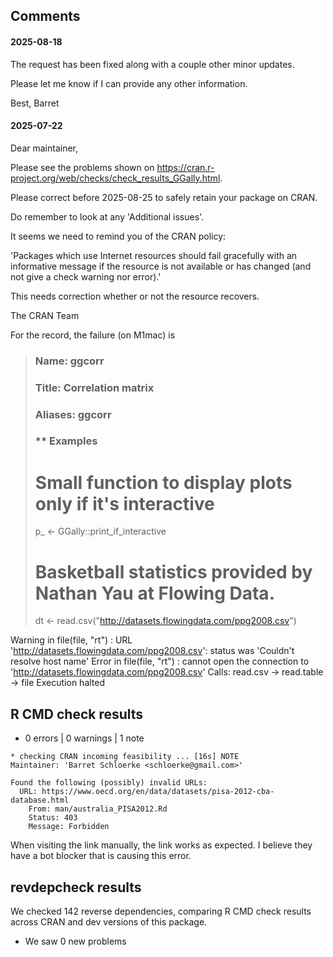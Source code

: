 
## Comments

#### 2025-08-18

The request has been fixed along with a couple other minor updates.

Please let me know if I can provide any other information.

Best,
Barret


#### 2025-07-22

Dear maintainer,

Please see the problems shown on
<https://cran.r-project.org/web/checks/check_results_GGally.html>.

Please correct before 2025-08-25 to safely retain your package on CRAN.

Do remember to look at any 'Additional issues'.

It seems we need to remind you of the CRAN policy:

'Packages which use Internet resources should fail gracefully with an informative message
if the resource is not available or has changed (and not give a check warning nor error).'

This needs correction whether or not the resource recovers.

The CRAN Team


For the record, the failure (on M1mac) is

 > ### Name: ggcorr
 > ### Title: Correlation matrix
 > ### Aliases: ggcorr
 >
 > ### ** Examples
 >
 > # Small function to display plots only if it's interactive
 > p_ <- GGally::print_if_interactive
 >
 > # Basketball statistics provided by Nathan Yau at Flowing Data.
 > dt <- read.csv("http://datasets.flowingdata.com/ppg2008.csv")

Warning in file(file, "rt") :
   URL 'http://datasets.flowingdata.com/ppg2008.csv': status was
'Couldn't resolve host name'
Error in file(file, "rt") :
   cannot open the connection to
'http://datasets.flowingdata.com/ppg2008.csv'
Calls: read.csv -> read.table -> file
Execution halted



## R CMD check results

* 0 errors | 0 warnings | 1 note

```
* checking CRAN incoming feasibility ... [16s] NOTE
Maintainer: 'Barret Schloerke <schloerke@gmail.com>'

Found the following (possibly) invalid URLs:
  URL: https://www.oecd.org/en/data/datasets/pisa-2012-cba-database.html
    From: man/australia_PISA2012.Rd
    Status: 403
    Message: Forbidden
```

When visiting the link manually, the link works as expected. I believe they have a bot blocker that is causing this error.

## revdepcheck results

We checked 142 reverse dependencies, comparing R CMD check results across CRAN and dev versions of this package.

 * We saw 0 new problems
